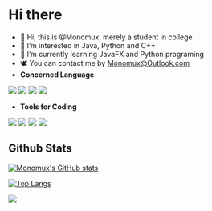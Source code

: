 # Hi there 

- 👋 Hi, this is @Monomux, merely a student in college
- 👀 I’m interested in Java, Python and C++
- 🌱 I’m currently learning JavaFX and Python programing
- 🕊️ You can contact me by Monomux@Outlook.com
- **Concerned Language**

![](https://img.shields.io/badge/Code-Java-informational?style=flat-square&color=blueviolet&logo=Java&logoColor=white)  ![](https://img.shields.io/badge/Code-JavaScript-informational?style=flat-square&color=blueviolet&logo=JavaScript&logoColor=white)  ![](https://img.shields.io/badge/Code-C++-informational?style=flat-square&color=blueviolet&logo=C%2B%2B&logoColor=white)  ![](https://img.shields.io/badge/Code-Python-informational?style=flat-square&color=blueviolet&logo=Python&logoColor=white)

+ **Tools for Coding**

![](https://img.shields.io/badge/IDE-IDEA-informational?style=flat-square&color=blueviolet&logo=IntelliJ-IDEA&logoColor=white)  ![](https://img.shields.io/badge/IDE-Eclipse-informational?style=flat-square&color=blueviolet&logo=Eclipse&logoColor=white)  ![](https://img.shields.io/badge/IDE-Pycharm-informational?style=flat-square&color=blueviolet&logo=Pycharm&logoColor=white)  ![](https://img.shields.io/badge/IDE-Visual_Studio_2015-informational?style=flat-square&color=blueviolet&logo=Visual-Studio&logoColor=white)

## Github Stats

[![Monomux's GitHub stats](https://github-readme-stats.vercel.app/api?username=Monomux&count_private=true&show_icons=true&theme=cobalt)](https://github.com/anuraghazra/github-readme-stats)

[![Top Langs](https://github-readme-stats.vercel.app/api/top-langs/?username=Monomux&layout=compact&theme=cobalt&count_private=true)](https://github.com/anuraghazra/github-readme-stats)

![]( https://visitor-badge.glitch.me/badge?page_id=Monomux.github.com)





<!---
Monomux/Monomux is a ✨ special ✨ repository because its `README.md` (this file) appears on your GitHub profile.
You can click the Preview link to take a look at your changes.
--->
